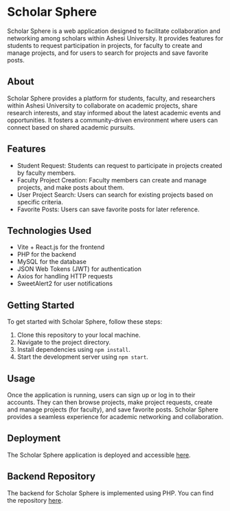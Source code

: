 # Scholar Sphere

Scholar Sphere is a web application designed to facilitate collaboration and networking among scholars within Ashesi University. It provides features for students to request participation in projects, for faculty to create and manage projects, and for users to search for projects and save favorite posts.

## About

Scholar Sphere provides a platform for students, faculty, and researchers within Ashesi University to collaborate on academic projects, share research interests, and stay informed about the latest academic events and opportunities. It fosters a community-driven environment where users can connect based on shared academic pursuits.

## Features

- Student Request: Students can request to participate in projects created by faculty members.
- Faculty Project Creation: Faculty members can create and manage projects, and make posts about them.
- User Project Search: Users can search for existing projects based on specific criteria.
- Favorite Posts: Users can save favorite posts for later reference.

## Technologies Used

- Vite + React.js for the frontend
- PHP for the backend
- MySQL for the database
- JSON Web Tokens (JWT) for authentication
- Axios for handling HTTP requests
- SweetAlert2 for user notifications

## Getting Started

To get started with Scholar Sphere, follow these steps:

1. Clone this repository to your local machine.
2. Navigate to the project directory.
3. Install dependencies using `npm install`.
4. Start the development server using `npm start`.

## Usage

Once the application is running, users can sign up or log in to their accounts. They can then browse projects, make project requests, create and manage projects (for faculty), and save favorite posts. Scholar Sphere provides a seamless experience for academic networking and collaboration.

## Deployment

The Scholar Sphere application is deployed and accessible [here](https://scholarshpere.web.app/).

## Backend Repository

The backend for Scholar Sphere is implemented using PHP. You can find the repository [here](https://github.com/P-Asare/scholar-sphere).
